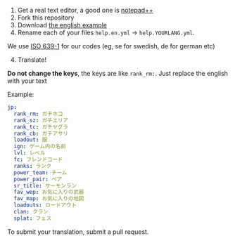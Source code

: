 1. Get a real text editor, a good one is [notepad++](https://notepad-plus-plus.org/)
1. Fork this repository
2. Download [the english example](english_example.zip)
3. Rename each of your files `help.en.yml` -> `help.YOURLANG.yml`. 

We use [ISO 639-1](https://en.wikipedia.org/wiki/List_of_ISO_639-1_codes) for our codes (eg, se for swedish, de for german etc)

4. Translate!

**Do not change the keys**, the keys are like `rank_rm:`. Just replace the english with your text

Example:

```yaml
jp:
  rank_rm: ガチホコ
  rank_sz: ガチエリア
  rank_tc: ガチヤグラ
  rank_cb: ガチアサリ
  loadout: 服
  ign: ゲーム内の名前
  lvl: レベル
  fc: フレンドコード
  ranks: ランク
  power_team: チーム
  power_pair: ペア
  sr_title: サーモンラン
  fav_wep: お気に入りの武器
  fav_map: お気に入りの地図
  loadouts: ロードアウト
  clan: クラン
  splat: フェス
```


To submit your translation, submit a pull request.
